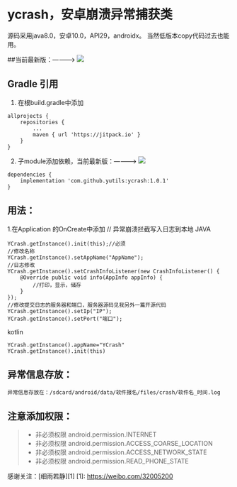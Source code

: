 # ycrash，安卓崩溃异常捕获类
源码采用java8.0，安卓10.0，API29，androidx。
当然低版本copy代码过去也能用。

##当前最新版：————> [![](https://jitpack.io/v/yutils/ycrash.svg)](https://jitpack.io/#yutils/ycrash)

## Gradle 引用
1. 在根build.gradle中添加
```
allprojects {
    repositories {
        ...
        maven { url 'https://jitpack.io' }
    }
}
```

2. 子module添加依赖，当前最新版：————> [![](https://jitpack.io/v/yutils/ycrash.svg)](https://jitpack.io/#yutils/ycrash)

```
dependencies {
    implementation 'com.github.yutils:ycrash:1.0.1'
}
```

##  用法：
  1.在Application 的OnCreate中添加 // 异常崩溃拦截写入日志到本地
  JAVA
```
YCrash.getInstance().init(this);//必须
//修改名称
YCrash.getInstance().setAppName("AppName");
//日志修改
YCrash.getInstance().setCrashInfoListener(new CrashInfoListener() {
    @Override public void info(AppInfo appInfo) {
        //打印，显示，储存
    }
});
//修改提交日志的服务器和端口，服务器源码见我另外一篇开源代码
YCrash.getInstance().setIp("IP");
YCrash.getInstance().setPort("端口");
```
  kotlin
```
YCrash.getInstance().appName="YCrash"
YCrash.getInstance().init(this)
```

## 异常信息存放：
    异常信息存放在：/sdcard/android/data/软件报名/files/crash/软件名_时间.log

## 注意添加权限：
> * 非必须权限  android.permission.INTERNET
> * 非必须权限 android.permission.ACCESS_COARSE_LOCATION
> * 非必须权限 android.permission.ACCESS_NETWORK_STATE
> * 非必须权限 android.permission.READ_PHONE_STATE

感谢关注：[细雨若静][1]
  [1]: https://weibo.com/32005200